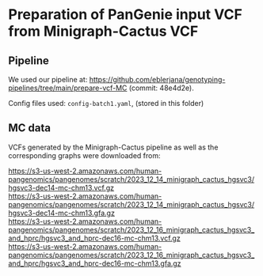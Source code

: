 # Preparation of PanGenie input VCF from Minigraph-Cactus VCF


## Pipeline

We used our pipeline at: https://github.com/eblerjana/genotyping-pipelines/tree/main/prepare-vcf-MC (commit: 48e4d2e).   

Config files used: `` config-batch1.yaml ``, (stored in this folder)

## MC data

VCFs generated by the Minigraph-Cactus pipeline as well as the corresponding graphs were downloaded from:

https://s3-us-west-2.amazonaws.com/human-pangenomics/pangenomes/scratch/2023_12_14_minigraph_cactus_hgsvc3/hgsvc3-dec14-mc-chm13.vcf.gz     
https://s3-us-west-2.amazonaws.com/human-pangenomics/pangenomes/scratch/2023_12_14_minigraph_cactus_hgsvc3/hgsvc3-dec14-mc-chm13.gfa.gz     
https://s3-us-west-2.amazonaws.com/human-pangenomics/pangenomes/scratch/2023_12_16_minigraph_cactus_hgsvc3_and_hprc/hgsvc3_and_hprc-dec16-mc-chm13.vcf.gz      
https://s3-us-west-2.amazonaws.com/human-pangenomics/pangenomes/scratch/2023_12_16_minigraph_cactus_hgsvc3_and_hprc/hgsvc3_and_hprc-dec16-mc-chm13.gfa.gz     

